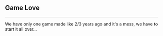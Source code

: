 <h2>Game Love</h2>
<hr>
We have only one game made like 2/3 years ago and it's a mess, we have to start it all over...
